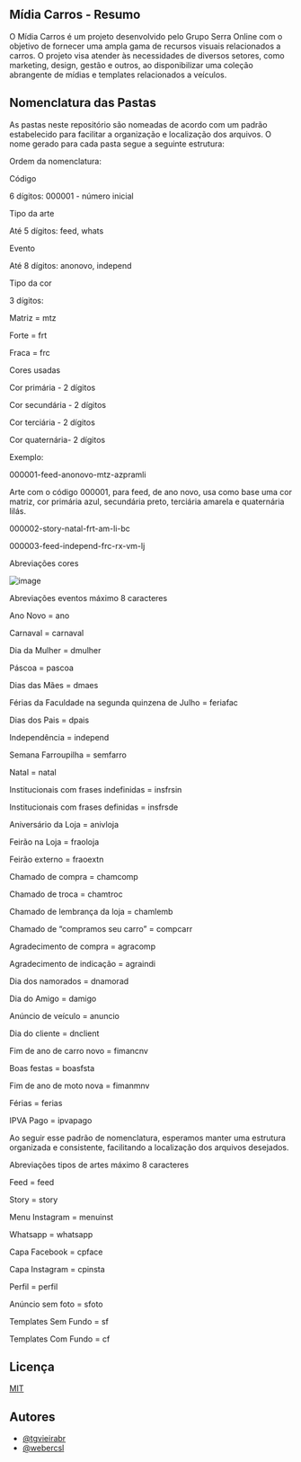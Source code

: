 ## Mídia Carros - Resumo
O Mídia Carros é um projeto desenvolvido pelo Grupo Serra Online com o objetivo de fornecer uma ampla gama de recursos visuais relacionados a carros. O projeto visa atender às necessidades de diversos setores, como marketing, design, gestão e outros, ao disponibilizar uma coleção abrangente de mídias e templates relacionados a veículos.

## Nomenclatura das Pastas
As pastas neste repositório são nomeadas de acordo com um padrão estabelecido para facilitar a organização e localização dos arquivos. O nome gerado para cada pasta segue a seguinte estrutura:

Ordem da nomenclatura:

Código

6 dígitos: 000001 - número inicial

Tipo da arte

Até 5 dígitos: feed, whats

Evento

Até 8 dígitos: anonovo, independ

Tipo da cor

3 dígitos:

Matriz = mtz

Forte = frt

Fraca = frc

Cores usadas

Cor primária - 2 dígitos

Cor secundária - 2 dígitos

Cor terciária - 2 dígitos

Cor quaternária- 2 dígitos

Exemplo:

000001-feed-anonovo-mtz-azpramli

Arte com o código 000001, para feed, de ano novo, usa como base uma cor matriz, cor primária azul, secundária preto, terciária amarela e quaternária lilás.

000002-story-natal-frt-am-li-bc

000003-feed-independ-frc-rx-vm-lj

Abreviações cores

![image](https://github.com/midiacarros/clientes/assets/110909947/84097fea-cade-4f40-a70b-f81baf7f46bd)

Abreviações eventos máximo 8 caracteres

Ano Novo = ano

Carnaval = carnaval

Dia da Mulher = dmulher

Páscoa = pascoa

Dias das Mães = dmaes

Férias da Faculdade na segunda quinzena de Julho = feriafac

Dias dos Pais = dpais

Independência = independ

Semana Farroupilha = semfarro

Natal = natal

Institucionais com frases indefinidas = insfrsin

Institucionais com frases definidas = insfrsde

Aniversário da Loja = anivloja

Feirão na Loja = fraoloja

Feirão externo = fraoextn

Chamado de compra = chamcomp

Chamado de troca = chamtroc

Chamado de lembrança da loja = chamlemb

Chamado de “compramos seu carro” = compcarr

Agradecimento de compra = agracomp

Agradecimento de indicação = agraindi

Dia dos namorados = dnamorad

Dia do Amigo = damigo

Anúncio de veículo = anuncio

Dia do cliente = dnclient

Fim de ano de carro novo = fimancnv

Boas festas = boasfsta

Fim de ano de moto nova = fimanmnv

Férias = ferias

IPVA Pago = ipvapago

Ao seguir esse padrão de nomenclatura, esperamos manter uma estrutura organizada e consistente, facilitando a localização dos arquivos desejados.

Abreviações tipos de artes máximo 8 caracteres

Feed = feed

Story = story

Menu Instagram = menuinst

Whatsapp = whatsapp

Capa Facebook = cpface

Capa Instagram =  cpinsta

Perfil = perfil

Anúncio sem foto = sfoto

Templates Sem Fundo = sf

Templates Com Fundo = cf


## Licença

[MIT](https://choosealicense.com/licenses/mit/)

## Autores

- [@tgvieirabr](https://www.github.com/tgvieirabr)
- [@webercsl](https://www.github.com/webercsl)

